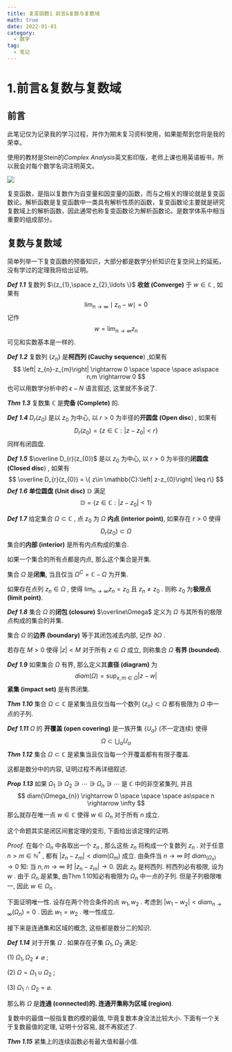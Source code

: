 ```yaml
---
title: 复变函数1 前言&复数与复数域
math: true
date: 2022-01-01
category:
  - 数学
tag:
  - 笔记
---
```


# 1.前言&复数与复数域

## 前言

 此笔记仅为记录我的学习过程，并作为期末复习资料使用，如果能帮到您将是我的荣幸。

使用的教材是Stein的*Complex Analysis*英文影印版，老师上课也用英语板书，所以我会对每个数学名词注明英文。

<img src="/img/OIP-C.jpg">

复变函数，是指以复数作为自变量和因变量的函数，而与之相关的理论就是复变函数论。解析函数是复变函数中一类具有解析性质的函数，复变函数论主要就是研究复数域上的解析函数，因此通常也称复变函数论为解析函数论。是数学体系中相当重要的组成部分。

## 复数与复数域

简单列举一下复变函数的预备知识，大部分都是数学分析知识在复空间上的延拓，没有学过的定理我将给出证明。

***Def 1.1***  复数列 $\{z_{1},\space z_{2},\ldots \}$ **收敛 (Converge)** 于 $w \in \mathbb{C}$ , 如果有
$$
\lim_{n\to \infty}\mid z_{n}-w\mid  = 0
$$
记作
$$
w=\lim_{n\to \infty}z_{n}
$$
可见和实数基本是一样的.

***Def 1.2*** 复数列 $\{z_{n}\}$ 是**柯西列 (Cauchy sequence**) ,如果有
$$
\left| z_{n}-z_{m}\right| \rightarrow 0 \space \space \space as\space n,m \rightarrow 0
$$
也可以用数学分析中的 $\epsilon -N$ 语言叙述, 这里就不多说了.

***Thm 1.3*** 复数集 $\mathbb{C}$ 是**完备 (Complete)** 的.

***Def 1.4*** $D_{r}(z_{0})$ 是以 $z_{0}$ 为中心, 以 $r>0$ 为半径的**开圆盘 (Open disc**) , 如果有
$$
D_{r}(z_{0}) = \{ z\in \mathbb{C}:\left| z-z_{0}\right| < r \}
$$
同样有闭圆盘.

***Def 1.5*** $\overline D_{r}(z_{0})$ 是以 $z_{0}$ 为中心, 以 $r>0$ 为半径的**闭圆盘 (Closed disc**) , 如果有
$$
\overline D_{r}(z_{0}) = \{ z\in \mathbb{C}:\left| z-z_{0}\right| \leq  r\}
$$
***Def 1.6*** **单位圆盘 (Unit disc)** $\mathbb{D}$ 满足
$$
\mathbb{D} = \{ z\in \mathbb{C}:\left| z-z_{0}\right| < 1\}
$$

***Def 1.7*** 给定集合 $\Omega \subset \mathbb{C}$ , 点 $z_{0}$ 为 $\Omega$ **内点 (interior point)**, 如果存在 $r > 0$ 使得
$$
D_{r}(z_{0}) \subset  \Omega
$$
集合的**内部 (interior)** 是所有内点构成的集合.

如果一个集合的所有点都是内点, 那么这个集合是开集.

集合 $\Omega$ 是**闭集**, 当且仅当 $\Omega ^C  =  \mathbb{C}-\Omega$ 为开集.

如果存在点列 $z_{n} \in  \Omega$ , 使得 $\lim_{n \to \infty}z_{n}  =  z_{0}$ 且 $z_{n} \ne z_{0}$ . 则称 $z_{0}$ 为**极限点 (limit point)**.

***Def 1.8*** 集合 $\Omega$ 的**闭包 (closure)** $\overline\Omega$ 定义为 $\Omega$ 与其所有的极限点构成的集合的并集.

集合 $\Omega$ 的**边界 (boundary)** 等于其闭包减去内部, 记作 $\partial \Omega$ .

若存在 $M > 0$ 使得 $\left| z \right|  <  M$ 对于所有 $z \in \Omega$ 成立, 则称集合 $\Omega$ **有界 (bounded)**.

***Def 1.9*** 如果集合 $\Omega$ 有界, 那么定义其**直径 (diagram)** 为
$$
diam(\Omega) =  \sup_{x,m\in \Omega}\left| z-w \right|
$$
**紧集 (impact set)** 是有界闭集.

***Thm 1.10*** 集合 $\Omega \subset \mathbb{C}$ 是紧集当且仅当每一个数列 $\{z_{n}\}\subset \Omega$ 都有极限为 $\Omega$ 中一点的子列.  

***Def 1.11*** $\Omega$ 的 **开覆盖 (open covering)** 是一族开集 $\{U_{\alpha}\}$ (不一定连续) 使得
$$
\Omega \subset \bigcup_{\alpha}U_{\alpha}
$$
***Thm 1.12*** 集合 $\Omega \subset \mathbb{C}$ 是紧集当且仅当每一个开覆盖都有有限子覆盖.

这都是数分中的内容, 证明过程不再详细叙述.

***Prop 1.13*** 如果 $\Omega_{1} \ni \Omega_{2} \ni \cdots \ni \Omega_{n} \ni \cdots$  是 $\mathbb{C}$ 中的非空紧集列, 并且
$$
diam(\Omega_{n}) \rightarrow 0 \space \space \space as\space n \rightarrow \infty
$$
那么就存在唯一点 $w \in \mathbb{C}$ 使得 $w \in \Omega_{n}$ 对于所有 $n$ 成立.

这个命题其实是闭区间套定理的变形, 下面给出该定理的证明.

*Proof.*  在每个 $\Omega_{n}$ 中各取出一个 $z_{n}$ , 那么这些 $z_{n}$ 将构成一个复数列 ${z_{n}}$ . 对于任意 $n> m \in \mathbb{N^*}$ , 都有 $\left| z_{n}-z_{m} \right|<diam(\Omega_{m})$ 成立. 由条件当 $n\rightarrow \infty$ 时 $diam_(\Omega_{n}) \rightarrow 0$ 知: 当 $n,m \rightarrow \infty$ 时 $\left| z_{n}-z_{m} \right| \rightarrow 0$. 因此 ${z_{n}}$ 是柯西列. 柯西列必有极限, 设为 $w$ . 由于 $\Omega_{n}$ 是紧集, 由Thm 1.10知必有极限为 $\Omega_{n}$ 中一点的子列. 但是子列极限唯一, 因此 $w \in \Omega_{n}$ .

下面证明唯一性. 设存在两个符合条件的点 $w_{1}, w_{2}$ . 考虑到 $\left| w_{1}-w_{2} \right|<diam_{n \to \infty}(\Omega_{n})=0$ . 因此 $w_{1}=w_{2}$ . 唯一性成立.

接下来是连通集和区域的概念, 这些都是数分二的知识.

***Def 1.14*** 对于开集 $\Omega$ . 如果存在子集 $\Omega_{1}, \Omega_{2}$ 满足:

(1) $\Omega_{1}, \Omega_{2} \neq \varnothing$ ;

(2) $\Omega=\Omega_{1} \cup \Omega_{2}$ ;

(3) $\Omega_{1} \cap \Omega_{2}=\varnothing$.

那么称 $\Omega$ 是**连通 (connected)**的. 连通开集称为**区域 (region)**.

复数中的最值一般指复数的模的最值, 毕竟复数本身没法比较大小. 下面有一个关于复数最值的定理, 证明十分容易, 就不再叙述了.

***Thm 1.15*** 紧集上的连续函数必有最大值和最小值.






